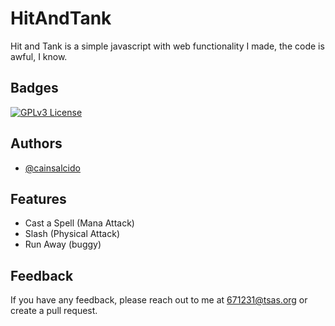 
# HitAndTank

Hit and Tank is a simple javascript with web functionality I made, the code is awful, I know.

## Badges




[![GPLv3 License](https://img.shields.io/badge/License-GPL%20v3-yellow.svg)](https://opensource.org/licenses/)



## Authors

- [@cainsalcido](https://www.github.com/cainsalcido)


## Features

- Cast a Spell (Mana Attack)
- Slash (Physical Attack)
- Run Away (buggy)


## Feedback

If you have any feedback, please reach out to me at 671231@tsas.org
or create a pull request.

